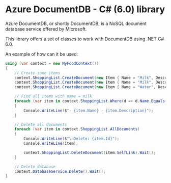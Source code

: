# Azure DocumentDB - C# (6.0) library

Azure DocumentDB, or shortly DocumentDB, is a NoSQL document database service offered by Microsoft. 

This library offers a set of classes to work with DocumentDB using .NET C# 6.0.

An example of how can it be used:

```csharp
using (var context = new MyFoodContext())
{
    // Create some items
    context.ShoppingList.CreateDocument(new Item { Name = "Milk", Description = "Skimmed milk" }).Wait();
    context.ShoppingList.CreateDocument(new Item { Name = "Milk", Description = "Whole milk" }).Wait();
    context.ShoppingList.CreateDocument(new Item { Name = "Water", Description = "Mineral" }).Wait();

    // Find all items with name = milk
    foreach (var item in context.ShoppingList.Where(d => d.Name.Equals("Milk")))
    {
        Console.WriteLine($"- {item.Name} - {item.Description}");
    }

    // Delete all documents
    foreach (var item in context.ShoppingList.AllDocuments)
    {
        Console.WriteLine($"\nDelete: {item.Id}");
        Console.WriteLine(item);

        context.ShoppingList.DeleteDocument(item.SelfLink).Wait();
    }

    // Delete database
    context.DatabaseService.Delete().Wait();
}
 ```
